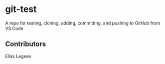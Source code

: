 # git-test
A repo for testing, cloning, adding, committing, and pushing to GitHub from VS Code

## Contributors
Elias Legese